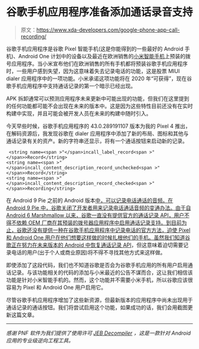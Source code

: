 # 谷歌手机应用程序准备添加通话录音支持

> 原文：<https://www.xda-developers.com/google-phone-app-call-recording/>

谷歌手机应用程序是谷歌 Pixel 智能手机(这是你能得到的一些最好的 Android 手机)、Android One 计划中的设备以及最近在欧洲销售的[小米智能手机](https://www.xda-developers.com/xiaomi-pre-install-google-phone-messages-global-european-phones/)上预装的拨号应用程序。当小米宣布他们在欧洲销售的所有手机都将预装谷歌手机应用程序时，一些用户感到失望，因为这意味着失去记录电话的功能，这是股票 MIUI dialer 应用程序中的一项功能。小米承诺这项功能将在 2020 年“可获得”，现在谷歌手机应用程序中支持通话记录的第一个暗示已经出现。

APK 拆卸通常可以预测应用程序未来更新中可能出现的功能，但我们在这里提到的任何功能都可能不会出现在未来的版本中。这是因为这些特性目前还没有在实时构建中实现，并且可能会被开发人员在未来的构建中随时引入。

今天早些时候，谷歌手机应用程序的 43.0.289191107 版本为我的 Pixel 4 推出，在解码资源后，我发现谷歌在 dialer 应用程序中添加了新的布局、图标和其他与通话记录有关的资产。新的字符串还显示，将有一个通话按钮来启动新的记录。

```
 <string name=<span >"</span>incall_label_record<span >"</span>>Record</string>
<string name=<span >"</span>incall_content_description_record_unchecked<span >"</span>>Record</string>
<string name=<span >"</span>incall_content_description_record_checked<span >"</span>>Recording</string> 
```

在 Android 9 Pie 之前的 Android 版本[中，可以记录电话通话的音频。在 Android 9 Pie 中，谷歌关闭了开发者用来记录电话通话音频的变通办法。由于自 Android 6 Marshmallow 以来，谷歌一直没有提供官方的通话记录 API，用户不得不依赖 OEM 厂商在其预装的拨号器应用程序中启用通话记录支持。到目前为止，谷歌还没有提供一种在谷歌手机应用程序中记录电话的官方方法，迫使 Pixel 和 Android One 用户在他们想要这样做的时候扎根他们的手机。虽然我们知道谷歌正在努力](https://www.xda-developers.com/android-pie-blocks-non-root-call-recording-apps/)[在未来版本的 Android 中恢复通话记录 API](https://www.xda-developers.com/future-android-version-call-recording/)，但这意味着迫切需要记录电话的用户(出于个人或商业原因)将不得不寻找其他方式来这样做。

即使添加了这段代码，我们也不知道谷歌是否会为谷歌手机应用的所有用户启用通话记录。与该功能相关的代码的添加与小米最近的公告不谋而合，这让我们相信该功能是针对小米智能手机的。然而，这个功能并不需要小米手机，所以谷歌应该很容易为 Pixel 和 Android One 用户启用它。

尽管谷歌手机应用程序增加了这些新资源，但最新版本的应用程序中尚未出现用于通话记录的通话按钮。我们将尝试启用这个功能，如果成功的话，我们会用截图更新这篇文章。

* * *

*感谢 PNF 软件为我们提供了使用许可 [JEB Decompiler](https://www.pnfsoftware.com/?aid=xdadev) ，这是一款针对 Android 应用的专业级逆向工程工具。*